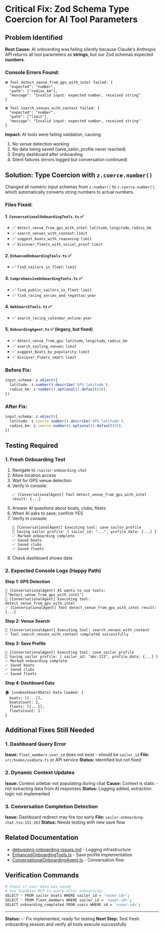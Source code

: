 # Critical Fix: Zod Schema Type Coercion for AI Tool Parameters

## Problem Identified

**Root Cause:** AI onboarding was failing silently because Claude's Anthropic API returns all tool parameters as **strings**, but our Zod schemas expected **numbers**.

### Console Errors Found:
```
❌ Tool detect_venue_from_gps_with_intel failed: {
  "expected": "number",
  "path": ["radius_km"],
  "message": "Invalid input: expected number, received string"
}

❌ Tool search_venues_with_context failed: {
  "expected": "number",
  "path": ["limit"],
  "message": "Invalid input: expected number, received string"
}
```

**Impact:** AI tools were failing validation, causing:
1. No venue detection working
2. No data being saved (save_sailor_profile never reached)
3. Empty dashboard after onboarding
4. Silent failures (errors logged but conversation continued)

## Solution: Type Coercion with `z.coerce.number()`

Changed all numeric input schemas from `z.number()` to `z.coerce.number()`, which automatically converts string numbers to actual numbers.

### Files Fixed:

#### 1. `ConversationalOnboardingTools.ts` ✅
- ✅ `detect_venue_from_gps_with_intel`: `latitude`, `longitude`, `radius_km`
- ✅ `search_venues_with_context`: `limit`
- ✅ `suggest_boats_with_reasoning`: `limit`
- ✅ `discover_fleets_with_social_proof`: `limit`

#### 2. `EnhancedOnboardingTools.ts` ✅
- ✅ `find_sailors_in_fleet`: `limit`

#### 3. `ComprehensiveOnboardingTools.ts` ✅
- ✅ `find_public_sailors_in_fleet`: `limit`
- ✅ `find_racing_series_and_regattas`: `year`

#### 4. `WebSearchTools.ts` ✅
- ✅ `search_racing_calendar_online`: `year`

#### 5. `OnboardingAgent.ts` ✅ (legacy, but fixed)
- ✅ `detect_venue_from_gps`: `latitude`, `longitude`, `radius_km`
- ✅ `search_sailing_venues`: `limit`
- ✅ `suggest_boats_by_popularity`: `limit`
- ✅ `discover_fleets_smart`: `limit`

### Before Fix:
```typescript
input_schema: z.object({
  latitude: z.number().describe('GPS latitude'),
  radius_km: z.number().optional().default(50),
})
```

### After Fix:
```typescript
input_schema: z.object({
  latitude: z.coerce.number().describe('GPS latitude'),
  radius_km: z.coerce.number().optional().default(50),
})
```

## Testing Required

### 1. Fresh Onboarding Test
1. Navigate to `/sailor-onboarding-chat`
2. Allow location access
3. Wait for GPS venue detection
4. Verify in console:
   ```
   ✅ [ConversationalAgent] Tool detect_venue_from_gps_with_intel result: {...}
   ```
5. Answer AI questions about boats, clubs, fleets
6. When AI asks to save, confirm YES
7. Verify in console:
   ```
   🔧 [ConversationalAgent] Executing tool: save_sailor_profile
   💾 Saving sailor profile: { sailor_id: "...", profile_data: {...} }
   ✅ Marked onboarding complete
   ✅ Saved boats
   ✅ Saved clubs
   ✅ Saved fleets
   ```
8. Check dashboard shows data

### 2. Expected Console Logs (Happy Path)

**Step 1: GPS Detection**
```
🔧 [ConversationalAgent] AI wants to use tools: ["detect_venue_from_gps_with_intel"]
🔧 [ConversationalAgent] Executing tool: detect_venue_from_gps_with_intel
✅ [ConversationalAgent] Tool detect_venue_from_gps_with_intel result: {...}
```

**Step 2: Venue Search**
```
🔧 [ConversationalAgent] Executing tool: search_venues_with_context
✅ Tool search_venues_with_context completed successfully
```

**Step 3: Save Profile**
```
🔧 [ConversationalAgent] Executing tool: save_sailor_profile
💾 Saving sailor profile: { sailor_id: "abc-123", profile_data: {...} }
✅ Marked onboarding complete
✅ Saved boats
✅ Saved clubs
✅ Saved fleets
```

**Step 4: Dashboard Data**
```
🏠 [useDashboardData] Data loaded: {
  boats: [{...}],
  boatsCount: 2,
  fleets: [{...}],
  fleetsCount: 1
}
```

## Additional Fixes Still Needed

### 1. Dashboard Query Error
**Issue:** `fleet_members.user_id` does not exist - should be `sailor_id`
**File:** `src/hooks/useData.ts` or API service
**Status:** Identified but not fixed

### 2. Dynamic Context Updates
**Issue:** Context sidebar not populating during chat
**Cause:** Context is static - not extracting data from AI responses
**Status:** Logging added, extraction logic not implemented

### 3. Conversation Completion Detection
**Issue:** Dashboard redirect may fire too early
**File:** `sailor-onboarding-chat.tsx:151-163`
**Status:** Needs testing with new save flow

## Related Documentation
- [debugging-onboarding-issues.md](./debugging-onboarding-issues.md) - Logging infrastructure
- [EnhancedOnboardingTools.ts](../src/services/agents/EnhancedOnboardingTools.ts) - Save profile implementation
- [ConversationalOnboardingAgent.ts](../src/services/agents/ConversationalOnboardingAgent.ts) - Conversation flow

## Verification Commands

```bash
# Check if user data was saved
# Use Supabase MCP to query after onboarding:
SELECT * FROM sailor_boats WHERE sailor_id = '<user-id>';
SELECT * FROM fleet_members WHERE sailor_id = '<user-id>';
SELECT onboarding_completed FROM users WHERE id = '<user-id>';
```

---

**Status:** ✅ Fix implemented, ready for testing
**Next Step:** Test fresh onboarding session and verify all tools execute successfully

